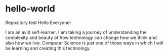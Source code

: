 # hello-world
Repository test
Hello Everyone!

I am an avid self-learner. I am taking a journey of understanding the complexity and beauty of how technology can change how we think and also how we live. 
Computer Science is just one of those ways in which I will be learning and creating this technology. 
